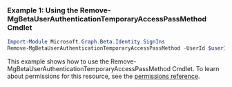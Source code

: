 ### Example 1: Using the Remove-MgBetaUserAuthenticationTemporaryAccessPassMethod Cmdlet
```powershell
Import-Module Microsoft.Graph.Beta.Identity.SignIns
Remove-MgBetaUserAuthenticationTemporaryAccessPassMethod -UserId $userId -TemporaryAccessPassAuthenticationMethodId $temporaryAccessPassAuthenticationMethodId
```
This example shows how to use the Remove-MgBetaUserAuthenticationTemporaryAccessPassMethod Cmdlet.
To learn about permissions for this resource, see the [permissions reference](/graph/permissions-reference).
